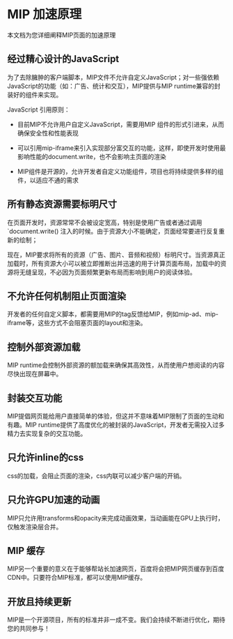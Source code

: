 # MIP 加速原理

本文档为您详细阐释MIP页面的加速原理

## 经过精心设计的JavaScript

为了去除臃肿的客户端脚本，MIP文件不允许自定义JavaScript；对一些强依赖JavaScript的功能（如：广告、统计和交互），MIP提供与MIP runtime兼容的封装好的组件来实现。

JavaScript 引用原则：
	
- 目前MIP不允许用户自定义JavaScript，需要用MIP 组件的形式引进来，从而确保安全性和性能表现

- 可以引用mip-iframe来引入实现部分富交互的功能，这样，即使开发时使用最影响性能的document.write，也不会影响主页面的渲染

- MIP组件是开源的，允许开发者自定义功能组件，项目也将持续提供多样的组件，以适应不通的需求

## 所有静态资源需要标明尺寸

 在页面开发时，资源常常不会被设定宽高，特别是使用广告或者通过调用 `document.write() 注入的时候。由于资源大小不能确定，页面经常要进行反复重新的绘制；

 现在，MIP要求将所有的资源（广告、图片、音频和视频）标明尺寸。当资源真正加载时，所有资源大小可以被立即推断出并迅速的用于计算页面布局，加载中的资源将无缝呈现，不必因为页面频繁更新布局而影响到用户的阅读体验。

## 不允许任何机制阻止页面渲染

开发者的任何自定义脚本，都需要用MIP的tag反馈给MIP，例如mip-ad、mip-iframe等，这些方式不会阻塞页面的layout和渲染。

## 控制外部资源加载

MIP runtime会控制外部资源的额加载来确保其高效性，从而使用户想阅读的内容尽快出现在屏幕中。

## 封装交互功能

MIP提倡网页能给用户直接简单的体验，但这并不意味着MIP限制了页面的生动和有趣。MIP runtime提供了高度优化的被封装的JavaScript，开发者无需投入过多精力去实现复杂的交互功能。

## 只允许inline的css

css的加载，会阻止页面的渲染，css内联可以减少客户端的开销。

## 只允许GPU加速的动画

MIP只允许用transforms和opacity来完成动画效果，当动画能在GPU上执行时，仅触发渲染层合并。


## MIP 缓存

MIP另一个重要的意义在于能够帮站长加速网页，百度将会把MIP网页缓存到百度CDN中。只要符合MIP标准，都可以使用MIP缓存。

## 开放且持续更新

MIP是一个开源项目，所有的标准并非一成不变。我们会持续不断进行优化，期待您的共同参与！
